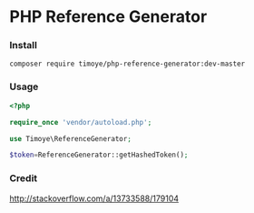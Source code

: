 # PHP Reference Generator

### Install

```
composer require timoye/php-reference-generator:dev-master
```

### Usage

```php
<?php

require_once 'vendor/autoload.php';

use Timoye\ReferenceGenerator;

$token=ReferenceGenerator::getHashedToken();
```

### Credit

http://stackoverflow.com/a/13733588/179104
